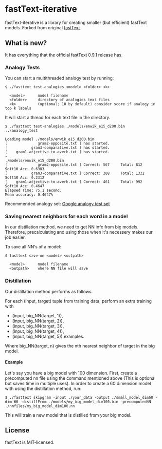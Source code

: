 # fastText-iterative
fastText-iterative is a library for creating smaller (but efficient) fastText models. Forked from original [fastText](https://fasttext.cc/).

## What is new?

It has everything that the official fastText 0.9.1 release has.

### Analogy Tests

You can start a multithreaded analogy test by running:

```
$ ./fasttext test-analogies <model> <folder> <k>

  <model>      model filename
  <folder>     directory of analogies text files
  <k>          (optional; 10 by default) consider score if analogy in top k labels
```

It will start a thread for each text file in the directory. 
```
$ ./fasttext test-analogies ./models/enwik_e15_d200.bin ../analogy_test

Loading model ./models/enwik_e15_d200.bin
[              gram2-opposite.txt ] has started.
[           gram3-comparative.txt ] has started.
[    gram1-adjective-to-averb.txt ] has started.
~
./models/enwik_e15_d200.bin
[              gram2-opposite.txt ] Correct: 567	 Total: 812 	 Soft10 Acc: 0.6983
[           gram3-comparative.txt ] Correct: 308	 Total: 1332 	 Soft10 Acc: 0.2312
[    gram1-adjective-to-averb.txt ] Correct: 461	 Total: 992 	 Soft10 Acc: 0.4647
Elapsed Time: 75.1 second.
Mean accuracy: 0.4647% 
```
Recommended analogy set: [Google analogy test set](https://aclweb.org/aclwiki/Google_analogy_test_set_(State_of_the_art))

### Saving nearest neighbors for each word in a model

In our distillation method, we need to get NN info from big models. Therefore, precalculating and using those when it's necessery makes our job easier.

To save all NN's of a model:
```
$ fasttext save-nn <model> <outpath>

  <model>      model filename
  <outpath>    where NN file will save
```

### Distillation 

Our distillation method performs as follows.

 For each (input, target) tuple from training data, perform an extra training with
 - (input, big_NN(target, 1)),
 - (input, big_NN(target, 2)),
 - (input, big_NN(target, 3)),
 - (input, big_NN(target, 4)),
 - (input, big_NN(target, 5))
 examples.
 
 Where big_NN(target, n) gives the nth nearest neighbor of target in the big model.
 
 #### Example
 
 Let's say you have a big model with 100 dimension. First, create a precomputed nn file using the command mentioned above (This is optional but saves time in multiple uses). In order to create a 60 dimension model with using the distillation method, run:
 
 ```
 $ ./fasttext skipgram -input ./your_data -output ./small_model_dim60 -dim 60 -distillFrom ./models/my_big_model_dim100.bin -precomputedNN ./nnfiles/my_big_model_dim100.nn
 ```
 This will train a new model that is distilled from your big model.
 

## License

fastText is MIT-licensed.
